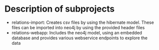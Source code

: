 # Description of subprojects

* relations-import: Creates csv files by using the hibernate model. These files can be imported into neo4j by using the provided header files
* relations-webapp: Includes the neo4j model, using an embedded database and provides various webservice endpoints to explore the data
